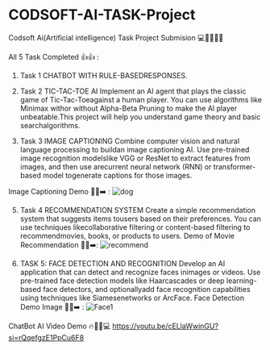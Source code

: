 # CODSOFT-AI-TASK-Project
Codsoft Ai(Artificial intelligence) Task Project Submision 💻👍🏻🙏🏻

All 5 Task Completed 👍👍  :
1. Task 1 CHATBOT WITH RULE-BASEDRESPONSES.
   
2. Task 2 TIC-TAC-TOE AI
Implement an AI agent that plays the classic game of Tic-Tac-Toeagainst a human player. You can use algorithms like Minimax withor without Alpha-Beta Pruning to make the AI player unbeatable.This project will help you understand game theory and basic searchalgorithms.

3. Task 3 IMAGE CAPTIONING
Combine computer vision and natural language processing to buildan image captioning AI. Use pre-trained image recognition modelslike VGG or ResNet to extract features from images, and then use arecurrent neural network (RNN) or transformer-based model togenerate captions for those images.

Image Captioning Demo 📲📲➡️  : ![dog](https://github.com/user-attachments/assets/133183f0-2c52-498e-9421-79054c8efe11)


5. Task 4 RECOMMENDATION SYSTEM
Create a simple recommendation system that suggests items tousers based on their preferences. You can use techniques likecollaborative filtering or content-based filtering to recommendmovies, books, or products to users.
Demo of Movie Recommendation 📲📲➡️: ![recommend](https://github.com/user-attachments/assets/b6f364bd-bd7c-4be8-91ef-1249eaaaa8b5)

6. TASK 5: FACE DETECTION AND RECOGNITION
Develop an AI application that can detect and recognize faces inimages or videos. Use pre-trained face detection models like Haarcascades or deep learning-based face detectors, and optionallyadd face recognition capabilities using techniques like Siamesenetworks or ArcFace.
Face Detection Demo Image  📲📲➡️ : ![Face1](https://github.com/user-attachments/assets/bcdf691f-54a8-4ad4-8b4c-3b25ce38923f)
 
 
 ChatBot AI Video Demo 🔥👍🏻💻 https://youtu.be/cELlaWwinGU?si=rQqefgzE1PpCu6F8
